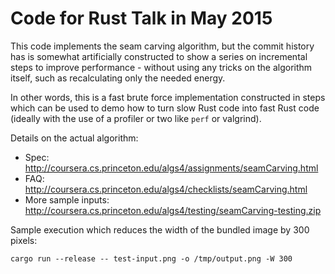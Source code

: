 Code for Rust Talk in May 2015
==============================

This code implements the seam carving algorithm, but the commit history has is somewhat artificially constructed to show a series on incremental steps to improve performance - without using any tricks on the algorithm itself, such as recalculating only the needed energy.

In other words, this is a fast brute force implementation constructed in steps which can be used to demo how to turn slow Rust code into fast Rust code (ideally with the use of a profiler or two like `perf` or valgrind).

Details on the actual algorithm:

* Spec: http://coursera.cs.princeton.edu/algs4/assignments/seamCarving.html
* FAQ: http://coursera.cs.princeton.edu/algs4/checklists/seamCarving.html
* More sample inputs: http://coursera.cs.princeton.edu/algs4/testing/seamCarving-testing.zip

Sample execution which reduces the width of the bundled image by 300 pixels:

```
cargo run --release -- test-input.png -o /tmp/output.png -W 300
```

